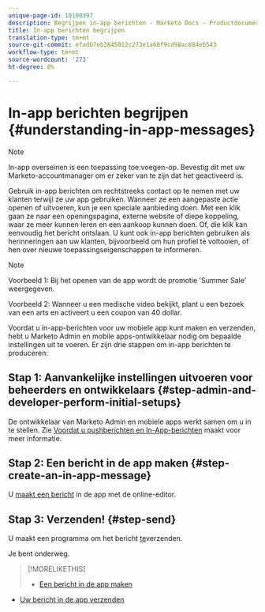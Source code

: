 ```yaml
---
unique-page-id: 10100397
description: Begrijpen in-app berichten - Marketo Docs - Productdocumentatie
title: In-app berichten begrijpen
translation-type: tm+mt
source-git-commit: efadb7eb3845012c273e1a60f9cd98ac884eb543
workflow-type: tm+mt
source-wordcount: '273'
ht-degree: 0%

---
```



# In-app berichten begrijpen {#understanding-in-app-messages}

>[!NOTE]
>
>In-app overseinen is een toepassing toe:voegen-op. Bevestig dit met uw Marketo-accountmanager om er zeker van te zijn dat het geactiveerd is.

Gebruik in-app berichten om rechtstreeks contact op te nemen met uw klanten terwijl ze uw app gebruiken. Wanneer ze een aangepaste actie openen of uitvoeren, kun je een speciale aanbieding doen. Met een klik gaan ze naar een openingspagina, externe website of diepe koppeling, waar ze meer kunnen leren en een aankoop kunnen doen. Of, die klik kan eenvoudig het bericht ontslaan.  U kunt ook in-app berichten gebruiken als herinneringen aan uw klanten, bijvoorbeeld om hun profiel te voltooien, of hen over nieuwe toepassingseigenschappen te informeren.

>[!NOTE]
>
>Voorbeeld 1: Bij het openen van de app wordt de promotie &#39;Summer Sale&#39; weergegeven.
>
>Voorbeeld 2: Wanneer u een medische video bekijkt, plant u een bezoek van een arts en activeert u een coupon van 40 dollar.

Voordat u in-app-berichten voor uw mobiele app kunt maken en verzenden, hebt u Marketo Admin en mobile apps-ontwikkelaar nodig om bepaalde instellingen uit te voeren.  Er zijn drie stappen om in-app berichten te produceren:

## Stap 1: Aanvankelijke instellingen uitvoeren voor beheerders en ontwikkelaars {#step-admin-and-developer-perform-initial-setups}

De ontwikkelaar van Marketo Admin en mobiele apps werkt samen om u in te stellen. Zie [Voordat u pushberichten en In-App-berichten](/help/marketo/product-docs/mobile-marketing/admin/before-you-create-push-notifications-and-in-app-messages.md) maakt voor meer informatie.

## Stap 2: Een bericht in de app maken {#step-create-an-in-app-message}

U [maakt een bericht](http://docs.marketo.com/display/docs/create+an+in-app+message) in de app met de online-editor.

## Stap 3: Verzenden! {#step-send}

U maakt een programma om het bericht [te](http://docs.marketo.com/display/docs/send+your+in-app+message)verzenden.

Je bent onderweg.

>[!MORELIKETHIS]
>
>* [Een bericht in de app maken](http://docs.marketo.com/display/docs/create+an+in-app+message)
   >
   >
* [Uw bericht in de app verzenden](http://docs.marketo.com/display/docs/send+your+in-app+message)

